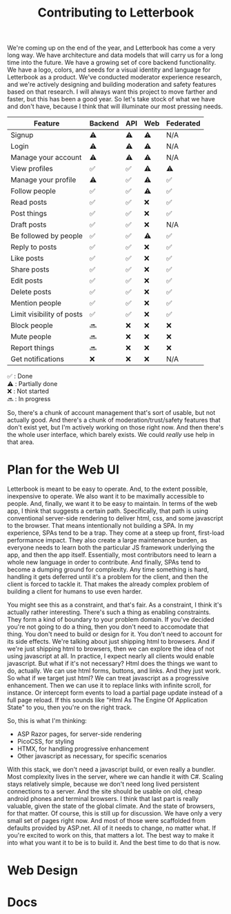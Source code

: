 ﻿---
title: Contributing to Letterbook
authors:
  - jenniferplusplus
---

We're coming up on the end of the year, and Letterbook has come a very long way. We have architecture and data models that will carry us for a long time into the future. We have a growing set of core backend functionality. We have a logo, colors, and seeds for a visual identity and language for Letterbook as a product. We've conducted moderator experience research, and we're actively designing and building moderation and safety features based on that research. I will always want this project to move farther and faster, but this has been a good year. So let's take stock of what we have and don't have, because I think that will illuminate our most pressing needs.

| Feature                    | Backend | API | Web  | Federated |
|----------------            |---------|-----|------|-----------|
| Signup                     | ⚠️      | ⚠️   | ⚠️   | N/A       |
| Login                      | ⚠️      | ⚠️   | ⚠️   | N/A       |
| Manage your account        | ⚠️      | ⚠️   | ⚠️   | N/A       |
| View profiles              | ✅      | ✅   | ⚠️   | ⚠️        |
| Manage your profile        | ⚠️      | ✅   | ⚠️   | ✅        |
| Follow people              | ✅      | ✅   | ⚠️   | ✅        |
| Read posts                 | ✅      | ✅   | ❌   | ✅        |
| Post things                | ✅      | ✅   | ❌   | ✅        |
| Draft posts                | ✅      | ✅   | ❌   | N/A       |
| Be followed by people      | ✅      | ✅   | ⚠️   | ✅        |
| Reply to posts             | ✅      | ✅   | ❌   | ✅        |
| Like posts                 | ✅      | ✅   | ❌   | ✅        |
| Share posts                | ✅      | ✅   | ❌   | ✅        |
| Edit posts                 | ✅      | ✅   | ❌   | ✅        |
| Delete posts               | ✅      | ✅   | ❌   | ✅        |
| Mention people             | ✅      | ✅   | ❌   | ✅        |
| Limit visibility of posts  | ✅      | ✅   | ❌   | ✅        |
| Block people               | 🔜      | ❌   | ❌   | ❌        |
| Mute people                | 🔜      | ❌   | ❌   | ❌        |
| Report things              | 🔜      | ❌   | ❌   | ❌        |
| Get notifications          | ❌      | ❌   | ❌   | N/A       |

 ✅ : Done  
 ⚠️ : Partially done  
 ❌ : Not started  
 🔜 : In progress  

So, there's a chunk of account management that's sort of usable, but not actually good. And there's a chunk of moderation/trust/safety features that don't exist yet, but I'm actively working on those right now. And then there's the whole user interface, which barely exists. We could _really_ use help in that area.

# Plan for the Web UI

Letterbook is meant to be easy to operate. And, to the extent possible, inexpensive to operate. We also want it to be maximally accessible to people. And, finally, we want it to be easy to maintain. In terms of the web app, I think that suggests a certain path. Specifically, that path is using conventional server-side rendering to deliver html, css, and some javascript to the browser. That means intentionally not building a SPA. In my experience, SPAs tend to be a trap. They come at a steep up front, first-load performance impact. They also create a large maintenance burden, as everyone needs to learn both the particular JS framework underlying the app, and then the app itself. Essentially, most contributors need to learn a whole new language in order to contribute. And finally, SPAs tend to become a dumping ground for complexity. Any time something is hard, handling it gets deferred until it's a problem for the client, and then the client is forced to tackle it. That makes the already complex problem of building a client for humans to use even harder.

You might see this as a constraint, and that's fair. As a constraint, I think it's actually rather interesting. There's such a thing as enabling constraints. They form a kind of boundary to your problem domain. If you've decided you're not going to do a thing, then you don't need to accomodate that thing. You don't need to build or design for it. You don't need to account for its side effects. We're talking about just shipping html to browsers. And if we're just shipping html to browsers, then we can explore the idea of not using javascript at all. In practice, I expect nearly all clients would enable javascript. But what if it's not necessary? Html does the things we want to do, actually. We can use html forms, buttons, and links. And they just work. So what if we target just html? We can treat javascript as a progressive enhancement. Then we can use it to replace links with infinite scroll, for instance. Or intercept form events to load a partial page update instead of a full page reload. If this sounds like "Html As The Engine Of Application State" to you, then you're on the right track.

So, this is what I'm thinking:

- ASP Razor pages, for server-side rendering
- PicoCSS, for styling
- HTMX, for handling progressive enhancement
- Other javascript as necessary, for specific scenarios

With this stack, we don't need a javascript build, or even really a bundler. Most complexity lives in the server, where we can handle it with C#. Scaling stays relatively simple, because we don't need long lived persistent connections to a server. And the site should be usable on old, cheap android phones and terminal browsers. I think that last part is really valuable, given the state of the global climate. And the state of browsers, for that matter. Of course, this is still up for discussion. We have only a very small set of pages right now. And most of those were scaffolded from defaults provided by ASP.net. All of it needs to change, no matter what. If you're excited to work on this, that matters a lot. The best way to make it into what you want it to be is to build it. And the best time to do that is now.

# Web Design

# Docs


